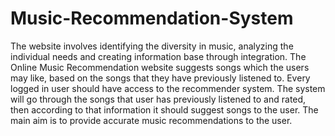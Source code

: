 # Music-Recommendation-System
The website involves identifying the diversity in music, analyzing the individual needs and creating information base through integration. The Online Music Recommendation website suggests songs which the users may like, based on the songs that they have previously listened to.
Every logged in user should have access to the recommender system. The system will go through the songs that user has previously listened to and rated, then according to that information it should suggest songs to the user. 
The main aim is to provide accurate music recommendations to the user.
